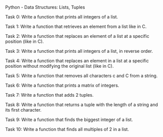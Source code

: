 Python - Data Structures: Lists, Tuples 

Task 0: Write a function that prints all integers of a list.

Task 1: Write a function that retrieves an element from a list like in C.

Task 2: Write a function that replaces an element of a list at a specific position (like in C).

Task 3: Write a function that prints all integers of a list, in reverse order.

Task 4: Write a function that replaces an element in a list at a specific position without modifying the original list (like in C).

Task 5: Write a function that removes all characters c and C from a string.

Task 6: Write a function that prints a matrix of integers.

Task 7: Write a function that adds 2 tuples.

Task 8: Write a function that returns a tuple with the length of a string and its first character.

Task 9: Write a function that finds the biggest integer of a list. 

Task 10: Write a function that finds all multiples of 2 in a list.
